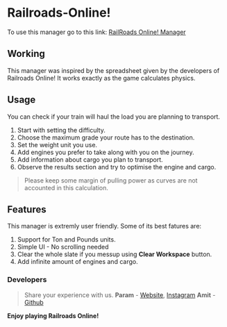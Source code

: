 # Railroads-Online!

To use this manager go to this link:
[RailRoads Online! Manager](https://parampatil.github.io/Railroads-Online/)

## Working
This manager was inspired by the spreadsheet given by the developers of Railroads Online! It works exactly as the game calculates physics.

## Usage
You can check if your train will haul the load you are planning to transport.
 1) Start with setting the difficulty.
 2) Choose the maximum grade your route has to the destination.
 3) Set the weight unit you use.
 4) Add engines you prefer to take along with you on the journey.
 5) Add information about cargo you plan to transport.
 6) Observe the results section and try to optimise the engine and cargo.
 
 > Please keep some margin of pulling power as curves are not accounted in this calculation.

## Features
This manager is extremly user friendly. Some of its best fatures are:
 1) Support for Ton and Pounds units.
 2) Simple UI - No scrolling needed
 3) Clear the whole slate if you messup using **Clear Workspace** button.
 4) Add infinite amount of engines and cargo.

### Developers
> Share your experience with us.
**Param** - [Website](https://parampatil.github.io/), [Instagram](https://www.instagram.com/paramrpatil/)
**Amit** - [Github](https://github.com/Amit-Morade)

**Enjoy playing Railroads Online!**